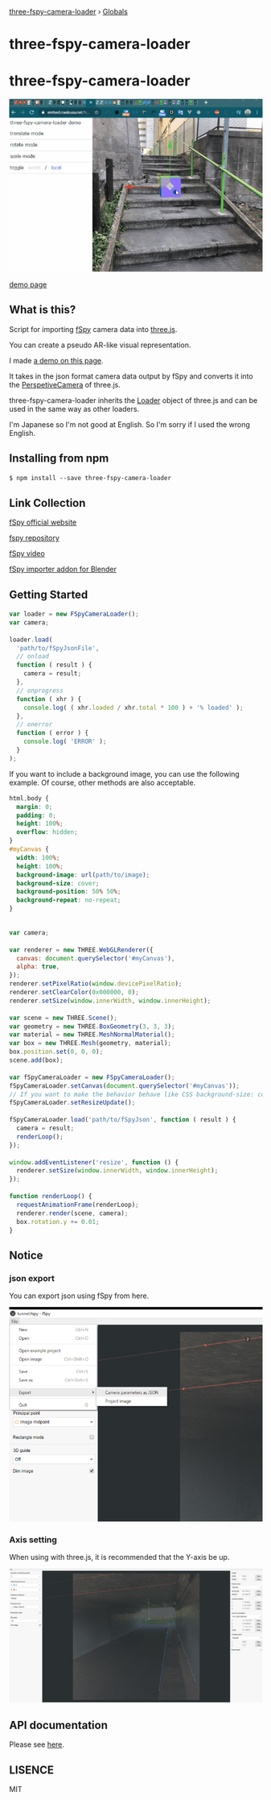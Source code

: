 [three-fspy-camera-loader](README.md) › [Globals](globals.md)

# three-fspy-camera-loader

# three-fspy-camera-loader

![demo](./demo.gif)

[demo page](https://embed.nasikusa.net/fspy-three-demo/)

## What is this?

Script for importing [fSpy](https://fspy.io/) camera data into [three.js](https://threejs.org/).

You can create a pseudo AR-like visual representation.

I made [a demo on this page](https://embed.nasikusa.net/fspy-three-demo/).

It takes in the json format camera data output by fSpy and converts it into the [PerspetiveCamera](https://threejs.org/docs/#api/en/cameras/PerspectiveCamera) of three.js.

three-fspy-camera-loader inherits the [Loader](https://threejs.org/docs/#api/en/loaders/Loader) object of three.js and can be used in the same way as other loaders.

I'm Japanese so I'm not good at English. So I'm sorry if I used the wrong English.

## Installing from npm

`$ npm install --save three-fspy-camera-loader`

## Link Collection

[fSpy official website](https://fspy.io/)

[fspy repository](https://github.com/stuffmatic/fSpy)

[fSpy video](https://vimeo.com/300690108)

[fSpy importer addon for Blender](https://github.com/stuffmatic/fSpy-Blender)

## Getting Started

```javascript
var loader = new FSpyCameraLoader();
var camera;

loader.load(
  'path/to/fSpyJsonFile',
  // onload
  function ( result ) {
    camera = result;
  },
  // onprogress
  function ( xhr ) {
    console.log( ( xhr.loaded / xhr.total * 100 ) + '% loaded' );
  },
  // onerror
  function ( error ) {
    console.log( 'ERROR' );
  }
);
```

If you want to include a background image, you can use the following example. Of course, other methods are also acceptable.

```css
html,body {
  margin: 0;
  padding: 0;
  height: 100%;
  overflow: hidden;
}
#myCanvas {
  width: 100%;
  height: 100%;
  background-image: url(path/to/image);
  background-size: cover;
  background-position: 50% 50%;
  background-repeat: no-repeat;
}
```

```javascript

var camera;

var renderer = new THREE.WebGLRenderer({
  canvas: document.querySelector('#myCanvas'),
  alpha: true,
});
renderer.setPixelRatio(window.devicePixelRatio);
renderer.setClearColor(0x000000, 0);
renderer.setSize(window.innerWidth, window.innerHeight);

var scene = new THREE.Scene();
var geometry = new THREE.BoxGeometry(3, 3, 3);
var material = new THREE.MeshNormalMaterial();
var box = new THREE.Mesh(geometry, material);
box.position.set(0, 0, 0);
scene.add(box);

var fSpyCameraLoader = new FSpyCameraLoader();
fSpyCameraLoader.setCanvas(document.querySelector('#myCanvas'));
// If you want to make the behavior behave like CSS background-size: cover, use this function.
fSpyCameraLoader.setResizeUpdate();

fSpyCameraLoader.load('path/to/fSpyJson', function ( result ) {
  camera = result;
  renderLoop();
});

window.addEventListener('resize', function () {
  renderer.setSize(window.innerWidth, window.innerHeight);
});

function renderLoop() {
  requestAnimationFrame(renderLoop);
  renderer.render(scene, camera);
  box.rotation.y += 0.01;
}

```

## Notice

### json export

You can export json using fSpy from here.

![export](./export.jpg)

### Axis setting

When using with three.js, it is recommended that the Y-axis be up.

![note](./note.jpg)

## API documentation

Please see [here](./docs/globals.md).

## LISENCE

MIT

